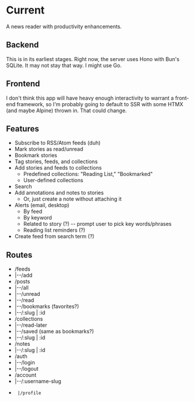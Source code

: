 # Current
A news reader with productivity enhancements.

## Backend
This is in its earliest stages. Right now, the server uses Hono with Bun's SQLite. It may not stay that way. I might use Go.

## Frontend
I don't think this app will have heavy enough interactivity to warrant a front-end framework, so I'm probably going to default to SSR with some HTMX (and maybe Alpine) thrown in. That could change.

## Features
- Subscribe to RSS/Atom feeds (duh)
- Mark stories as read/unread
- Bookmark stories
- Tag stories, feeds, and collections
- Add stories and feeds to collections
  - Predefined collections: "Reading List," "Bookmarked"
  - User-defined collections
- Search
- Add annotations and notes to stories
  - Or, just create a note without attaching it
- Alerts (email, desktop)
  - By feed
  - By keyword
  - Related to story (?) -- prompt user to pick key words/phrases
  - Reading list reminders (?)
- Create feed from search term (?)

## Routes
- /feeds
-  |--/add
- /posts
-  |--/all
-  |--/unread
-  |--/read
-  |--/bookmarks (favorites?)
-  |--/:slug | :id
- /collections
-  |--/read-later
-  |--/saved (same as bookmarks?)
-  |--/:slug | :id
- /notes
-  |--/:slug | :id
- /auth
-  |--/login
-  |--/logout
- /account
-  |--/:username-slug
-      |/profile
